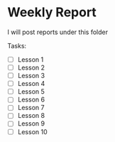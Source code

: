 # Weekly Report
I will post reports under this folder

Tasks:
 - [ ] Lesson 1
 - [ ] Lesson 2
 - [ ] Lesson 3
 - [ ] Lesson 4
 - [ ] Lesson 5
 - [ ] Lesson 6
 - [ ] Lesson 7
 - [ ] Lesson 8
 - [ ] Lesson 9
 - [ ] Lesson 10
